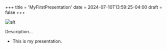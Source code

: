 +++
title = 'MyFirstPresentation'
date = 2024-07-10T13:59:25-04:00
draft = false
+++

![alt](//via.placeholder.com/640x150)

Description...

* This is my presentation.
